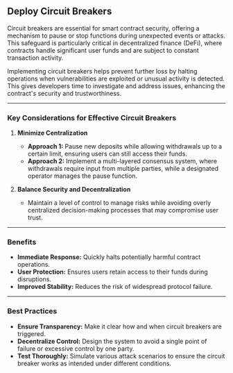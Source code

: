 ## Deploy Circuit Breakers  

Circuit breakers are essential for smart contract security, offering a mechanism to pause or stop functions during unexpected events or attacks. This safeguard is particularly critical in decentralized finance (DeFi), where contracts handle significant user funds and are subject to constant transaction activity.

Implementing circuit breakers helps prevent further loss by halting operations when vulnerabilities are exploited or unusual activity is detected. This gives developers time to investigate and address issues, enhancing the contract's security and trustworthiness.

---

### Key Considerations for Effective Circuit Breakers  

1. **Minimize Centralization**  
   - **Approach 1:** Pause new deposits while allowing withdrawals up to a certain limit, ensuring users can still access their funds.  
   - **Approach 2:** Implement a multi-layered consensus system, where withdrawals require input from multiple parties, while a designated operator manages the pause function.  

2. **Balance Security and Decentralization**  
   - Maintain a level of control to manage risks while avoiding overly centralized decision-making processes that may compromise user trust.

---

### Benefits  
- **Immediate Response:** Quickly halts potentially harmful contract operations.  
- **User Protection:** Ensures users retain access to their funds during disruptions.  
- **Improved Stability:** Reduces the risk of widespread protocol failure.

---

### Best Practices  
- **Ensure Transparency:** Make it clear how and when circuit breakers are triggered.  
- **Decentralize Control:** Design the system to avoid a single point of failure or excessive control by one party.  
- **Test Thoroughly:** Simulate various attack scenarios to ensure the circuit breaker works as intended under different conditions.
